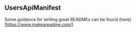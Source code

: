 ## UsersApiManifest

Some guidance for writing great READMEs can be found (here)[https://www.makeareadme.com/]

